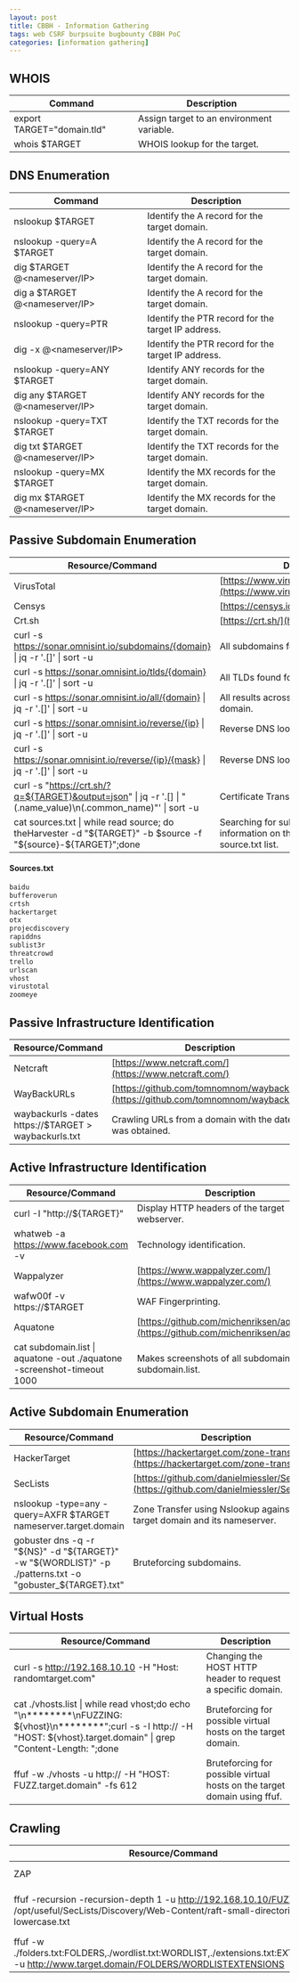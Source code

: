 ```yaml
---
layout: post
title: CBBH - Information Gathering
tags: web CSRF burpsuite bugbounty CBBH PoC
categories: [information gathering]
---
```


## WHOIS

| **Command** | **Description** |
|-|-|
| export TARGET="domain.tld" | Assign target to an environment variable. |
| whois $TARGET | WHOIS lookup for the target. |



## DNS Enumeration

| **Command** | **Description** |
|-|-|
| nslookup $TARGET | Identify the A record for the target domain. |
| nslookup -query=A $TARGET | Identify the A record for the target domain. |
| dig $TARGET @<nameserver/IP> | Identify the A record for the target domain.  |
| dig a $TARGET @<nameserver/IP> | Identify the A record for the target domain.  |
| nslookup -query=PTR <IP> | Identify the PTR record for the target IP address. |
| dig -x <IP> @<nameserver/IP> | Identify the PTR record for the target IP address.  |
| nslookup -query=ANY $TARGET | Identify ANY records for the target domain. |
| dig any $TARGET @<nameserver/IP> | Identify ANY records for the target domain. |
| nslookup -query=TXT $TARGET | Identify the TXT records for the target domain. |
| dig txt $TARGET @<nameserver/IP> | Identify the TXT records for the target domain. |
| nslookup -query=MX $TARGET | Identify the MX records for the target domain. |
| dig mx $TARGET @<nameserver/IP> | Identify the MX records for the target domain. |


## Passive Subdomain Enumeration

| **Resource/Command** | **Description** |
|-|-|
| VirusTotal | [https://www.virustotal.com/gui/home/url](https://www.virustotal.com/gui/home/url) |
| Censys | [https://censys.io/](https://censys.io/) |
| Crt.sh | [https://crt.sh/](https://crt.sh/) |
| curl -s https://sonar.omnisint.io/subdomains/{domain} \| jq -r '.[]' \| sort -u | All subdomains for a given domain. |
| curl -s https://sonar.omnisint.io/tlds/{domain} \| jq -r '.[]' \| sort -u | All TLDs found for a given domain. |
| curl -s https://sonar.omnisint.io/all/{domain} \| jq -r '.[]' \| sort -u | All results across all TLDs for a given domain. |
| curl -s https://sonar.omnisint.io/reverse/{ip} \| jq -r '.[]' \| sort -u | Reverse DNS lookup on IP address. |
| curl -s https://sonar.omnisint.io/reverse/{ip}/{mask} \| jq -r '.[]' \| sort -u | Reverse DNS lookup of a CIDR range. |
| curl -s "https://crt.sh/?q=${TARGET}&output=json" \| jq -r '.[] \| "\(.name_value)\n\(.common_name)"' \| sort -u | Certificate Transparency. |
| cat sources.txt \| while read source; do theHarvester -d "${TARGET}" -b $source -f "${source}-${TARGET}";done | Searching for subdomains and other information on the sources provided in the source.txt list. |

#### Sources.txt

~~~ bash
baidu
bufferoverun
crtsh
hackertarget
otx
projecdiscovery
rapiddns
sublist3r
threatcrowd
trello
urlscan
vhost
virustotal
zoomeye
~~~


## Passive Infrastructure Identification

| **Resource/Command** | **Description** |
|-|-|
| Netcraft | [https://www.netcraft.com/](https://www.netcraft.com/) |
| WayBackURLs | [https://github.com/tomnomnom/waybackurls](https://github.com/tomnomnom/waybackurls) |
| waybackurls -dates https://$TARGET > waybackurls.txt | Crawling URLs from a domain with the date it was obtained. |



## Active Infrastructure Identification

| **Resource/Command** | **Description** |
|-|-|
| curl -I "http://${TARGET}" | Display HTTP headers of the target webserver. |
| whatweb -a https://www.facebook.com -v | Technology identification. |
| Wappalyzer | [https://www.wappalyzer.com/](https://www.wappalyzer.com/) |
| wafw00f -v https://$TARGET | WAF Fingerprinting. |
| Aquatone | [https://github.com/michenriksen/aquatone](https://github.com/michenriksen/aquatone) |
| cat subdomain.list \| aquatone -out ./aquatone -screenshot-timeout 1000 | Makes screenshots of all subdomains in the subdomain.list. |


## Active Subdomain Enumeration

| **Resource/Command** | **Description** |
|-|-|
| HackerTarget | [https://hackertarget.com/zone-transfer/](https://hackertarget.com/zone-transfer/) |
| SecLists | [https://github.com/danielmiessler/SecLists](https://github.com/danielmiessler/SecLists) |
| nslookup -type=any -query=AXFR $TARGET nameserver.target.domain | Zone Transfer using Nslookup against the target domain and its nameserver. |
| gobuster dns -q -r "${NS}" -d "${TARGET}" -w "${WORDLIST}" -p ./patterns.txt -o "gobuster_${TARGET}.txt" | Bruteforcing subdomains. |



## Virtual Hosts

| **Resource/Command** | **Description** |
|-|-|
| curl -s http://192.168.10.10 -H "Host: randomtarget.com" | Changing the HOST HTTP header to request a specific domain. |
| cat ./vhosts.list \| while read vhost;do echo "\n********\nFUZZING: ${vhost}\n********";curl -s -I http://<IP address> -H "HOST: ${vhost}.target.domain" \| grep "Content-Length: ";done | Bruteforcing for possible virtual hosts on the target domain. |
| ffuf -w ./vhosts -u http://<IP address> -H "HOST: FUZZ.target.domain" -fs 612 | Bruteforcing for possible virtual hosts on the target domain using ffuf. |


## Crawling

| **Resource/Command** | **Description** |
|-|-|
| ZAP | [https://www.zaproxy.org/](https://www.zaproxy.org/) |
| ffuf -recursion -recursion-depth 1 -u http://192.168.10.10/FUZZ -w /opt/useful/SecLists/Discovery/Web-Content/raft-small-directories-lowercase.txt | Discovering files and folders that cannot be spotted by browsing the website.
| ffuf -w ./folders.txt:FOLDERS,./wordlist.txt:WORDLIST,./extensions.txt:EXTENSIONS -u http://www.target.domain/FOLDERS/WORDLISTEXTENSIONS | Mutated bruteforcing against the target web server. |